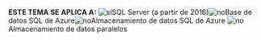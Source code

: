 **ESTE TEMA SE APLICA A:** ![sí](../includes/media/yes.png)SQL Server (a partir de 2016)![no](../includes/media/no.png)Base de datos SQL de Azure![no](../includes/media/no.png)Almacenamiento de datos SQL de Azure ![no](../includes/media/no.png)Almacenamiento de datos paralelos